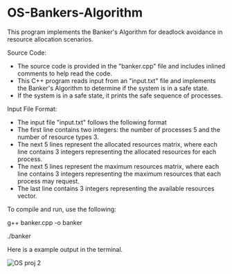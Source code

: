 # OS-Bankers-Algorithm


This program implements the Banker's Algorithm for deadlock avoidance in resource allocation scenarios.


Source Code:
   - The source code is provided in the "banker.cpp" file and includes inlined comments to help read the code.
   - This C++ program reads input from an "input.txt" file and implements the Banker's Algorithm to determine if the system is in a safe state.
   - If the system is in a safe state, it prints the safe sequence of processes.

Input File Format:
   - The input file "input.txt" follows the following format
   - The first line contains two integers: the number of processes 5 and the number of resource types 3.
   - The next 5 lines represent the allocated resources matrix, where each line contains 3 integers representing the allocated resources for each process.
   - The next 5 lines represent the maximum resources matrix, where each line contains 3 integers representing the maximum resources that each process may request.
   - The last line contains 3 integers representing the available resources vector.



To compile and run, use the following:

g++ banker.cpp -o banker

./banker



Here is a example output in the terminal. 

![OS proj 2](https://github.com/IanE1692/OS-Bankers-Algorithm/assets/127979786/5f1fd5a8-5232-4347-8710-d0cda8c4d9cf)
